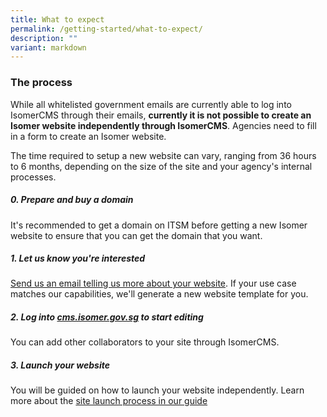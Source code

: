 ```yaml
---
title: What to expect
permalink: /getting-started/what-to-expect/
description: ""
variant: markdown
---
```

### The process
While all whitelisted government emails are currently able to log into IsomerCMS through their emails, **currently it is not possible to create an Isomer website independently through IsomerCMS**. Agencies need to fill in a form to create an Isomer website.

The time required to setup a new website can vary, ranging from 36 hours to 6 months, depending on the size of the site and your agency's internal processes. 

##### 0. Prepare and buy a domain
It's recommended to get a domain on ITSM before getting a new Isomer website to ensure that you can get the domain that you want.


##### 1. Let us know you're interested

[Send us an email telling us more about your website](mailto:support@isomer.gov.sg). If your use case matches our capabilities, we'll generate a new website template for you.


##### 2. Log into [cms.isomer.gov.sg](https://cms.isomer.gov.sg/sites) to start editing
You can add other collaborators to your site through IsomerCMS. 

##### 3. Launch your website

You will be guided on how to launch your website independently. Learn more about the [site launch process in our guide](https://guide.isomer.gov.sg/)